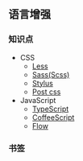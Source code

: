## 语言增强

### 知识点

- CSS
  - [Less](https://less.bootcss.com/)
  - [Sass(Scss)](http://sass.bootcss.com/)
  - [Stylus](http://stylus-lang.com/)
  - [Post css](https://postcss.org/)
- JavaScript
  - [TypeScript](https://www.typescriptlang.org/)
  - [CoffeeScript](https://coffeescript.org/)
  - [Flow](https://flow.org/)

### 书签